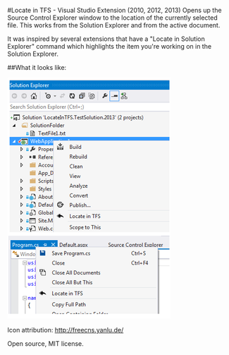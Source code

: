 #Locate in TFS - Visual Studio Extension (2010, 2012, 2013)
Opens up the Source Control Explorer window to the location of the currently selected file. This works from the Solution Explorer and from the active document.

It was inspired by several extensions that have a "Locate in Solution Explorer" command which highlights the item you're working on in the Solution Explorer.

##What it looks like:

![Screenshot](/src/Pendletron.Vsix.LocateInTFS/Resources/LocateInTFS_Screenshot.png)

Icon attribution: http://freecns.yanlu.de/

Open source, MIT license. 